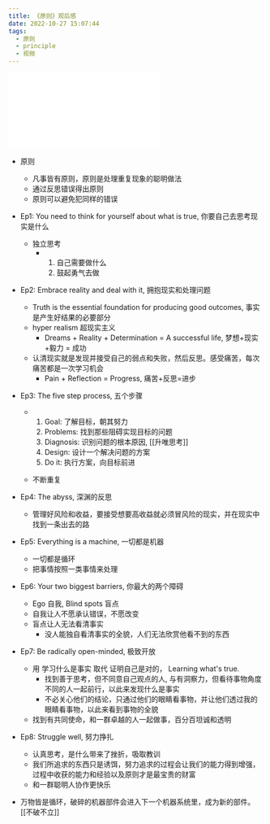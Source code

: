 ```yaml
---
title: 《原则》观后感
date: 2022-10-27 15:07:44
tags:
  - 原则
  - principle
  - 视频
---
```


<iframe src="//player.bilibili.com/player.html?aid=24371491&bvid=BV1kW411N7Sb&cid=40884362&page=1" scrolling="no" border="0" frameborder="no" framespacing="0" allowfullscreen="true"> </iframe>

- 原则
  - 凡事皆有原则，原则是处理重复现象的聪明做法
  - 通过反思错误得出原则
  - 原则可以避免犯同样的错误
- Ep1: You need to think for yourself about what is true, 你要自己去思考现实是什么

  - 独立思考
    - 1. 自己需要做什么
      2. 鼓起勇气去做

- Ep2: Embrace reality and deal with it, 拥抱现实和处理问题
  - Truth is the essential foundation for producing good outcomes, 事实是产生好结果的必要部分
  - hyper realism 超现实主义
    - Dreams + Reality + Determination = A successful life, 梦想+现实+毅力 = 成功
  - 认清现实就是发现并接受自己的弱点和失败，然后反思。感受痛苦，每次痛苦都是一次学习机会
    - Pain + Reflection = Progress, 痛苦+反思=进步
- Ep3: The five step process, 五个步骤

  - 1. Goal: 了解目标，朝其努力
    2. Problems: 找到那些阻碍实现目标的问题
    3. Diagnosis: 识别问题的根本原因, [[升唯思考]]
    4. Design: 设计一个解决问题的方案
    5. Do it: 执行方案，向目标前进

  - 不断重复

- Ep4: The abyss, 深渊的反思
  - 管理好风险和收益，要接受想要高收益就必须冒风险的现实，并在现实中找到一条出去的路
- Ep5: Everything is a machine, 一切都是机器
  - 一切都是循环
  - 把事情按照一类事情来处理
- Ep6: Your two biggest barriers, 你最大的两个障碍
  - Ego 自我, Blind spots 盲点
  - 自我让人不愿承认错误，不愿改变
  - 盲点让人无法看清事实
    - 没人能独自看清事实的全貌，人们无法欣赏他看不到的东西
- Ep7: Be radically open-minded, 极致开放
  - 用 学习什么是事实 取代 证明自己是对的， Learning what's true.
    - 找到善于思考，但不同意自己观点的人, 与有洞察力，但看待事物角度不同的人一起前行，以此来发现什么是事实
    - 不必关心他们的结论，只通过他们的眼睛看事物，并让他们透过我的眼睛看事物，以此来看到事物的全貌
  - 找到有共同使命，和一群卓越的人一起做事，百分百坦诚和透明
- Ep8: Struggle well, 努力挣扎
  - 认真思考，是什么带来了挫折，吸取教训
  - 我们所追求的东西只是诱饵，努力追求的过程会让我们的能力得到增强，过程中收获的能力和经验以及原则才是最宝贵的财富
  - 和一群聪明人协作更快乐
- 万物皆是循环，破碎的机器部件会进入下一个机器系统里，成为新的部件。[[不破不立]]
